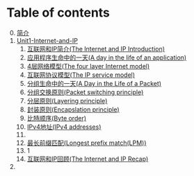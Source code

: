 # Table of contents

0. [简介](README.md)
1. [Unit1-Internet-and-IP](Unit1-Internet-and-IP/README.md)
   1. [互联网和IP简介(The Internet and IP Introduction)](Unit1-Internet-and-IP/1.1.md)
   2. [应用程序生命中的一天(A day in the life of an application)](Unit1-Internet-and-IP/1.2.md)
   3. [4层网络模型(The four layer Internet model)](Unit1-Internet-and-IP/1.3.md)
   4. [互联网协议模型(The IP service model)](Unit1-Internet-and-IP/1.4.md)
   5. [分组生命中的一天(A Day in the Life of a Packet)](Unit1-Internet-and-IP/1.5.md)
   6. [分组交换原则(Packet switching principle)](Unit1-Internet-and-IP/1.6.md)
   7. [分层原则(Layering principle)](Unit1-Internet-and-IP/1.7.md)
   8. [封装原则(Encapslation principle)](Unit1-Internet-and-IP/1.8.md)
   9. [比特顺序(Byte order)](Unit1-Internet-and-IP/1.9.md)
   10. [IPv4地址(IPv4 addresses)](Unit1-Internet-and-IP/1.10.md)
   11. 
   12. [最长前缀匹配(Longest prefix match(LPM))](Unit1-Internet-and-IP/1.12.md)
   13. 1
   14. [互联网和IP回顾(The Internet and IP Recap)](Unit1-Internet-and-IP/1.14.md)
2. 